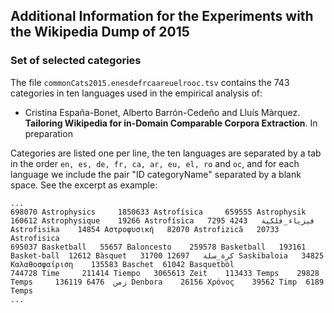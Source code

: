 ## Additional Information for the Experiments with the Wikipedia Dump of 2015

### Set of selected categories

The file `commonCats2015.enesdefrcaareuelrooc.tsv` contains the 743 categories in ten languages used in the empirical analysis of:
* Cristina España-Bonet, Alberto Barrón-Cedeño and Lluís Màrquez.
**Tailoring Wikipedia for in-Domain Comparable Corpora Extraction**.
In preparation

Categories are listed one per line, the ten languages are separated by a tab in the order `en, es, de, fr, ca, ar, eu, el, ro` and `oc`, and for each language we include the pair "ID categoryName" separated by a blank space. See the excerpt as example:
```
...
698070 Astrophysics 	1850633 Astrofísica 	659555 Astrophysik 	160612 Astrophysique 	19266 Astrofísica 	7295 فيزياء_فلكية 	4243 Astrofisika 	14854 Αστροφυσική 	82070 Astrofizică 	20733 Astrofisica 
695037 Basketball 	55657 Baloncesto 	259578 Basketball 	193161 Basket-ball 	12612 Bàsquet 	31700 كرة_سلة 	12697 Saskibaloia 	34825 Καλαθοσφαίριση 	135583 Baschet 	61042 Basquetbòl 
744728 Time 	211414 Tiempo 	3065613 Zeit 	113433 Temps 	29828 Temps 	136119 زمن 	6476 Denbora 	26156 Χρόνος 	39562 Timp 	6189 Temps 
...
```



